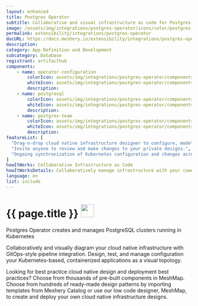 ```yaml
---
layout: enhanced
title: Postgres Operator
subtitle: Collaborative and visual infrastructure as code for Postgres Operator
image: /assets/img/integrations/postgres-operator/icons/color/postgres-operator-color.svg
permalink: extensibility/integrations/postgres-operator
docURL: https://docs.meshery.io/extensibility/integrations/postgres-operator
description: 
category: App Definition and Development
subcategory: Database
registrant: artifacthub
components: 
	- name: operator-configuration
		colorIcon: assets/img/integrations/postgres-operator/components/operator-configuration/icons/color/operator-configuration-color.svg
		whiteIcon: assets/img/integrations/postgres-operator/components/operator-configuration/icons/white/operator-configuration-white.svg
		description: 
	- name: postgresql
		colorIcon: assets/img/integrations/postgres-operator/components/postgresql/icons/color/postgresql-color.svg
		whiteIcon: assets/img/integrations/postgres-operator/components/postgresql/icons/white/postgresql-white.svg
		description: 
	- name: postgres-team
		colorIcon: assets/img/integrations/postgres-operator/components/postgres-team/icons/color/postgres-team-color.svg
		whiteIcon: assets/img/integrations/postgres-operator/components/postgres-team/icons/white/postgres-team-white.svg
		description: 
featureList: [
  "Drag-n-drop cloud native infrastructure designer to configure, model, and deploy your workloads.",
  "Invite anyone to review and make changes to your private designs.",
  "Ongoing synchronization of Kubernetes configuration and changes across any number of clusters."
]
howItWorks: Collaborative Infrastructure as Code
howItWorksDetails: Collaboratively manage infrastructure with your coworkers synchronously sharing the same designs.
language: en
list: include
---
```

<h1>{{ page.title }} <img src="{{ page.image }}" style="width: 35px; height: 35px;" /></h1>

<p>
Postgres Operator creates and manages PostgreSQL clusters running in Kubernetes
</p>
<p>
    Collaboratively and visually diagram your cloud native infrastructure with GitOps-style pipeline integration. Design, test, and manage configuration your Kubernetes-based, containerized applications as a visual topology.
</p>
<p>
    Looking for best practice cloud native design and deployment best practices? Choose from thousands of pre-built components in MeshMap. Choose from hundreds of ready-made design patterns by importing templates from Meshery Catalog or use our low code designer, MeshMap, to create and deploy your own cloud native infrastructure designs.
</p>
